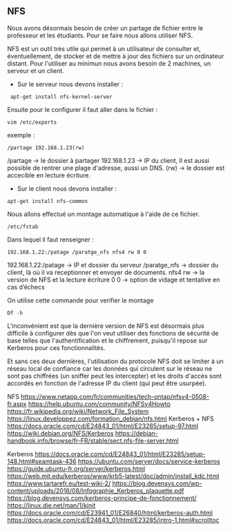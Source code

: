 ## NFS
Nous avons désormais besoin de créer un partage de fichier entre le professeur et les étudiants.
Pour se faire nous allons utiliser NFS.

NFS est un outil très utile qui permet à un utilisateur de consulter et, éventuellement, de stocker et de mettre à jour des fichiers sur un ordinateur distant.
Pour l'utiliser au minimun nous avons besoin de 2 machines, un serveur et un client.

- Sur le serveur nous devons installer :
```
 apt-get install nfs-kernel-server
 ```
 Ensuite pour le configurer il faut aller dans le fichier :
 ```
vim /etc/exports
```
exemple :
```
/partage 192.168.1.23(rw)
```
/partage      -> le dossier à partager 
192.168.1.23  -> IP du client, 
Il est aussi possible de rentrer une plage d'adresse, aussi un DNS. 
(rw)          -> le dossier est accecible en lecture écriture.

- Sur le client nous devons installer :
```
apt-get install nfs-common
```
Nous allons effectué un montage automatique à l'aide de ce fichier.
```
/etc/fstab
```
Dans lequel il faut renseigner :
```
192.168.1.22:/patage /paratge_nfs nfs4 rw 0 0
```
192.168.1.22:/patage -> IP et dossier du serveur
/paratge_nfs         -> dossier du client, là où il va receptionner et envoyer de documents. 
nfs4 rw              -> la version de NFS et la lecture écriture
0 0                  -> option de vidage et tentative en cas d’échecs 

On utilise cette commande pour verifier le montage
```
Df -h
```
L'inconvénient est que la dernière version de NFS est désormais plus difficile à configurer dès que l'on veut utiliser des fonctions de sécurité de base telles que l'authentification et le chiffrement, puisqu'il repose sur Kerberos pour ces fonctionnalités.

Et sans ces deux dernières, l'utilisation du protocole NFS doit se limiter à un réseau local de confiance car les données qui circulent sur le réseau ne sont pas chiffrées (un sniffer peut les intercepter) et les droits d'accès sont accordés en fonction de l'adresse IP du client (qui peut être usurpée).

NFS
https://www.netapp.com/fr/communities/tech-ontap/nfsv4-0508-fr.aspx
https://help.ubuntu.com/community/NFSv4Howto
https://fr.wikipedia.org/wiki/Network_File_System
https://linux.developpez.com/formation_debian/nfs.html
Kerberos + NFS
https://docs.oracle.com/cd/E24843_01/html/E23285/setup-97.html
https://wiki.debian.org/NFS/Kerberos
https://debian-handbook.info/browse/fr-FR/stable/sect.nfs-file-server.html

Kerberos
https://docs.oracle.com/cd/E24843_01/html/E23285/setup-148.html#seamtask-436
https://ubuntu.com/server/docs/service-kerberos
https://guide.ubuntu-fr.org/server/kerberos.html
https://web.mit.edu/kerberos/www/krb5-latest/doc/admin/install_kdc.html
https://www.tartarefr.eu/test-wiki-2/
https://blog.devensys.com/wp-content/uploads/2018/08/Infographie_Kerberos_plaquette.pdf
https://blog.devensys.com/kerberos-principe-de-fonctionnement/
https://linux.die.net/man/1/kinit
https://docs.oracle.com/cd/E23941_01/E26840/html/kerberos-auth.html
https://docs.oracle.com/cd/E24843_01/html/E23285/intro-1.html#scrolltoc
